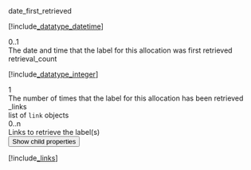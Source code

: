 <div class="property">
    <div class="name">date_first_retrieved	</div>
    <div class="type">

[!include[_datatype_datetime](_datatype_datetime.md)]
</div>
    <div class="occurs">0..1</div>
    <div class="description">The date and time that the label for this allocation was first retrieved</div>
</div>
<div class="property">
    <div class="name">retrieval_count</div>
    <div class="type">

[!include[_datatype_integer](_datatype_integer.md)]
</div>
    <div class="occurs">1</div>
    <div class="description">The number of times that the label for this allocation has been retrieved</div>
</div>
<div class="property">
    <div class="name">_links</div>
    <div class="type">list of <code>link</code> objects</div>
    <div class="occurs">0..n</div>
    <div class="description">Links to retrieve the label(s)	</div>
    <div class="dropdown"> 
        <button onclick="dropFunction(this)">Show child properties</button>
        <div class="dropdown-content">

[!include[_links](_links.md)]
</div>
    </div>    
</div>